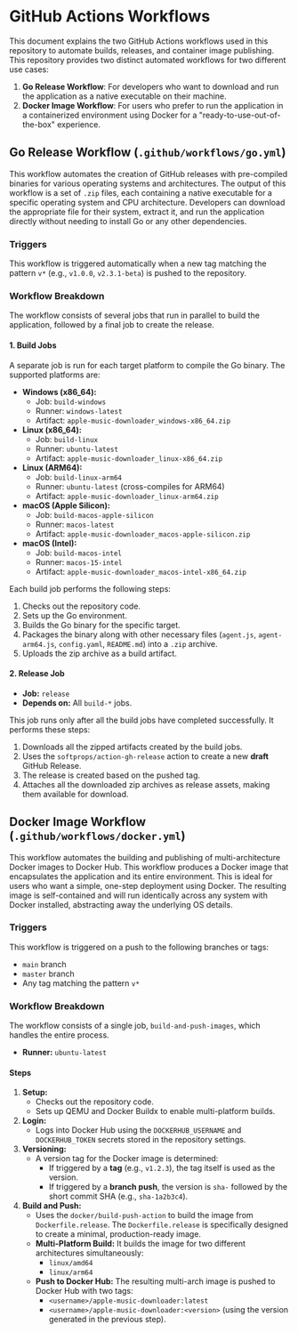 # GitHub Actions Workflows

This document explains the two GitHub Actions workflows used in this repository to automate builds, releases, and container image publishing. This repository provides two distinct automated workflows for two different use cases:

1.  **Go Release Workflow**: For developers who want to download and run the application as a native executable on their machine.
2.  **Docker Image Workflow**: For users who prefer to run the application in a containerized environment using Docker for a "ready-to-use-out-of-the-box" experience.

## Go Release Workflow (`.github/workflows/go.yml`)

This workflow automates the creation of GitHub releases with pre-compiled binaries for various operating systems and architectures. The output of this workflow is a set of `.zip` files, each containing a native executable for a specific operating system and CPU architecture. Developers can download the appropriate file for their system, extract it, and run the application directly without needing to install Go or any other dependencies.

### Triggers

This workflow is triggered automatically when a new tag matching the pattern `v*` (e.g., `v1.0.0`, `v2.3.1-beta`) is pushed to the repository.

### Workflow Breakdown

The workflow consists of several jobs that run in parallel to build the application, followed by a final job to create the release.

#### 1. Build Jobs

A separate job is run for each target platform to compile the Go binary. The supported platforms are:

-   **Windows (x86_64):**
    -   Job: `build-windows`
    -   Runner: `windows-latest`
    -   Artifact: `apple-music-downloader_windows-x86_64.zip`
-   **Linux (x86_64):**
    -   Job: `build-linux`
    -   Runner: `ubuntu-latest`
    -   Artifact: `apple-music-downloader_linux-x86_64.zip`
-   **Linux (ARM64):**
    -   Job: `build-linux-arm64`
    -   Runner: `ubuntu-latest` (cross-compiles for ARM64)
    -   Artifact: `apple-music-downloader_linux-arm64.zip`
-   **macOS (Apple Silicon):**
    -   Job: `build-macos-apple-silicon`
    -   Runner: `macos-latest`
    -   Artifact: `apple-music-downloader_macos-apple-silicon.zip`
-   **macOS (Intel):**
    -   Job: `build-macos-intel`
    -   Runner: `macos-15-intel`
    -   Artifact: `apple-music-downloader_macos-intel-x86_64.zip`

Each build job performs the following steps:
1.  Checks out the repository code.
2.  Sets up the Go environment.
3.  Builds the Go binary for the specific target.
4.  Packages the binary along with other necessary files (`agent.js`, `agent-arm64.js`, `config.yaml`, `README.md`) into a `.zip` archive.
5.  Uploads the zip archive as a build artifact.

#### 2. Release Job

-   **Job:** `release`
-   **Depends on:** All `build-*` jobs.

This job runs only after all the build jobs have completed successfully. It performs these steps:
1.  Downloads all the zipped artifacts created by the build jobs.
2.  Uses the `softprops/action-gh-release` action to create a new **draft** GitHub Release.
3.  The release is created based on the pushed tag.
4.  Attaches all the downloaded zip archives as release assets, making them available for download.

## Docker Image Workflow (`.github/workflows/docker.yml`)

This workflow automates the building and publishing of multi-architecture Docker images to Docker Hub. This workflow produces a Docker image that encapsulates the application and its entire environment. This is ideal for users who want a simple, one-step deployment using Docker. The resulting image is self-contained and will run identically across any system with Docker installed, abstracting away the underlying OS details.

### Triggers

This workflow is triggered on a push to the following branches or tags:
-   `main` branch
-   `master` branch
-   Any tag matching the pattern `v*`

### Workflow Breakdown

The workflow consists of a single job, `build-and-push-images`, which handles the entire process.

-   **Runner:** `ubuntu-latest`

#### Steps

1.  **Setup:**
    -   Checks out the repository code.
    -   Sets up QEMU and Docker Buildx to enable multi-platform builds.
2.  **Login:**
    -   Logs into Docker Hub using the `DOCKERHUB_USERNAME` and `DOCKERHUB_TOKEN` secrets stored in the repository settings.
3.  **Versioning:**
    -   A version tag for the Docker image is determined:
        -   If triggered by a **tag** (e.g., `v1.2.3`), the tag itself is used as the version.
        -   If triggered by a **branch push**, the version is `sha-` followed by the short commit SHA (e.g., `sha-1a2b3c4`).
4.  **Build and Push:**
    -   Uses the `docker/build-push-action` to build the image from `Dockerfile.release`. The `Dockerfile.release` is specifically designed to create a minimal, production-ready image.
    -   **Multi-Platform Build:** It builds the image for two different architectures simultaneously:
        -   `linux/amd64`
        -   `linux/arm64`
    -   **Push to Docker Hub:** The resulting multi-arch image is pushed to Docker Hub with two tags:
        -   `<username>/apple-music-downloader:latest`
        -   `<username>/apple-music-downloader:<version>` (using the version generated in the previous step).